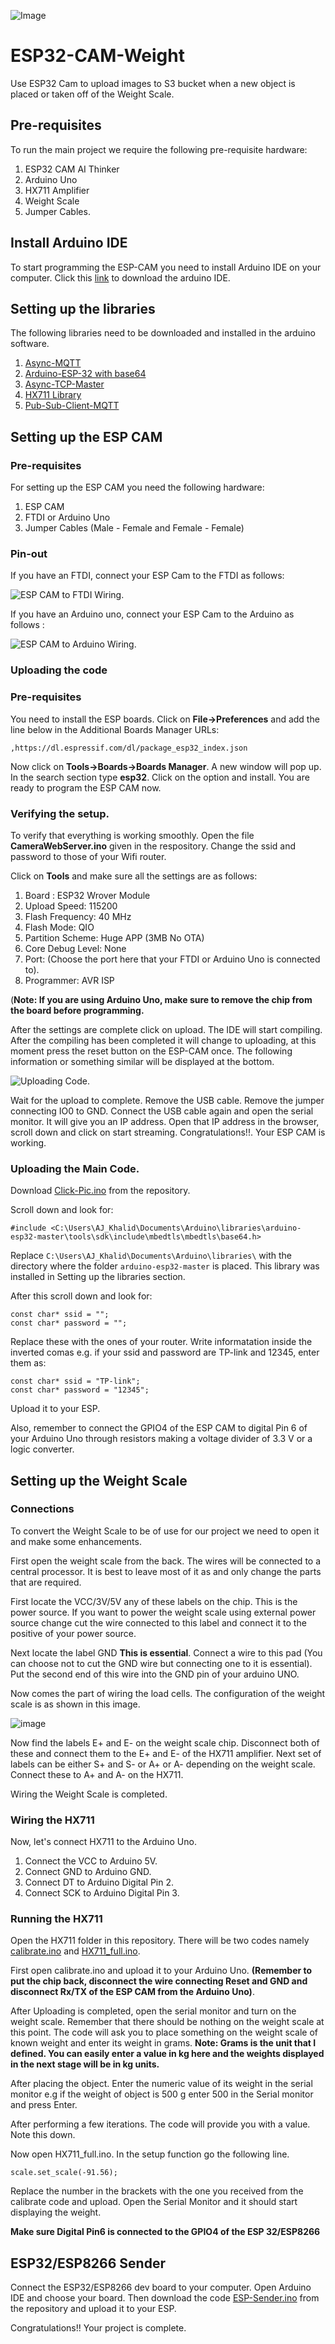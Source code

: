 ![Image](ESP-CAM-pinout.png)
# ESP32-CAM-Weight
Use ESP32 Cam to upload images to S3 bucket when a new object is placed or taken off of the Weight Scale.


## Pre-requisites
To run the main project we require the following pre-requisite hardware:
  1. ESP32 CAM AI Thinker
  2. Arduino Uno
  3. HX711 Amplifier
  4. Weight Scale
  5. Jumper Cables.

## Install Arduino IDE
To start programming the ESP-CAM you need to install Arduino IDE on your computer. Click this [link](https://www.arduino.cc/en/Main/Software) to download the arduino IDE.

## Setting up the libraries
The following libraries need to be downloaded and installed in the arduino software. 
  1. [Async-MQTT](https://github.com/marvinroger/async-mqtt-client.git)
  2. [Arduino-ESP-32 with base64](https://github.com/espressif/arduino-esp32.git)
  3. [Async-TCP-Master](https://github.com/me-no-dev/AsyncTCP.git)
  4. [HX711 Library](https://github.com/bogde/HX711.git)
  5. [Pub-Sub-Client-MQTT](https://github.com/knolleary/pubsubclient.git)

## Setting up the ESP CAM
### Pre-requisites
For setting up the ESP CAM you need the following hardware:
  1. ESP CAM
  2. FTDI or Arduino Uno
  3. Jumper Cables (Male - Female and Female - Female)

### Pin-out
If you have an FTDI, connect your ESP Cam to the FTDI as follows:

![ESP CAM to FTDI Wiring](ESP32-CAM-wiring-FTDI1.png).

If you have an Arduino uno, connect your ESP Cam to the Arduino as follows :

![ESP CAM to Arduino Wiring](ESP32-CAM-wiring-Arduino.png).

### Uploading the code
### Pre-requisites

You need to install the ESP boards. 
Click on **File->Preferences** and add the line below in the Additional Boards Manager URLs:

```
,https://dl.espressif.com/dl/package_esp32_index.json
```

Now click on **Tools->Boards->Boards Manager**.
A new window will pop up. In the search section type **esp32**. Click on the option and install. 
You are ready to program the ESP CAM now. 

### Verifying the setup. 
To verify that everything is working smoothly. Open the file **CameraWebServer.ino** given in the respository.
Change the ssid and password to those of your Wifi router.

Click on **Tools** and make sure all the settings are as follows:
  1. Board : ESP32 Wrover Module
  2. Upload Speed: 115200
  3. Flash Frequency: 40 MHz
  4. Flash Mode: QIO
  5. Partition Scheme: Huge APP (3MB No OTA)
  6. Core Debug Level: None
  7. Port: (Choose the port here that your FTDI or Arduino Uno is connected to).
  8. Programmer: AVR ISP
  
  (**Note: If you are using Arduino Uno, make sure to remove the chip from the board before programming.**
 
 After the settings are complete click on upload. 
 The IDE will start compiling. 
 After the compiling has been completed it will change to uploading, at this moment press the reset button on the ESP-CAM once.
 The following information or something similar will be displayed at the bottom.
 
 ![Uploading Code](Uploading-Code.PNG). 
 
 Wait for the upload to complete.
 Remove the USB cable.
 Remove the jumper connecting IO0 to GND. 
 Connect the USB cable again and open the serial monitor. 
 It will give you an IP address.
 Open that IP address in the browser, scroll down and click on start streaming. 
 Congratulations!!. Your ESP CAM is working. 

### Uploading the Main Code.
Download [Click-Pic.ino](/ESP-CAM/Click-Pic.ino) from the repository. 

Scroll down and look for:
```
#include <C:\Users\AJ_Khalid\Documents\Arduino\libraries\arduino-esp32-master\tools\sdk\include\mbedtls\mbedtls\base64.h>
```

Replace ```C:\Users\AJ_Khalid\Documents\Arduino\libraries\``` with the directory where the folder ```arduino-esp32-master``` is placed. This library was installed in Setting up the libraries section. 

After this scroll down and look for:

```
const char* ssid = "";
const char* password = "";
```

Replace these with the ones of your router. 
Write informatation inside the inverted comas e.g. if your ssid and password are TP-link and 12345, enter them as:

```
const char* ssid = "TP-link";
const char* password = "12345";
```


Upload it to your ESP.

Also, remember to connect the GPIO4 of the ESP CAM to digital Pin 6 of your Arduino Uno through resistors making a voltage divider of 3.3 V or a logic converter.

## Setting up the Weight Scale
### Connections
To convert the Weight Scale to be of use for our project we need to open it and make some enhancements.

First open the weight scale from the back. The wires will be connected to a central processor. It is best to leave most of it as and only change the parts that are required. 

First locate the VCC/3V/5V any of these labels on the chip. This is the power source. If you want to power the weight scale using external power source change cut the wire connected to this label and connect it to the positive of your power source. 

Next locate the label GND **This is essential**. Connect a wire to this pad (You can choose not to cut the GND wire but connecting one to it is essential). Put the second end of this wire into the GND pin of your arduino UNO.

Now comes the part of wiring the load cells. 
The configuration of the weight scale is as shown in this image.

![image](load-cell.jpg)

Now find the labels E+ and E- on the weight scale chip. Disconnect both of these and connect them to the E+ and E- of the HX711 amplifier.
Next set of labels can be either S+ and S- or A+ or A- depending on the weight scale. Connect these to A+ and A- on the HX711.

Wiring the Weight Scale is completed.

### Wiring the HX711
Now, let's connect HX711 to the Arduino Uno.
  1. Connect the VCC to Arduino 5V.
  2. Connect GND to Arduino GND.
  3. Connect DT to Arduino Digital Pin 2.
  4. Connect SCK to Arduino Digital Pin 3.
### Running the HX711
Open the HX711 folder in this repository. There will be two codes namely [calibrate.ino](/HX711/calibrate.ino) and [HX711_full.ino](/HX711/HX711_full.ino).

First open calibrate.ino and upload it to your Arduino Uno. **(Remember to put the chip back, disconnect the wire connecting Reset and GND and disconnect Rx/TX of the ESP CAM from the Arduino Uno)**. 

After Uploading is completed, open the serial monitor and turn on the weight scale. Remember that there should be nothing on the weight scale at this point. 
The code will ask you to place something on the weight scale of known weight and enter its weight in grams. 
**Note: Grams is the unit that I defined. You can easily enter a value in kg here and the weights displayed in the next stage will be in kg units.**

After placing the object. Enter the numeric value of its weight in the serial monitor e.g if the weight of object is 500 g enter 500 in the Serial monitor and press Enter. 

After performing a few iterations. The code will provide you with a value. Note this down. 

Now open HX711_full.ino.
In the setup function go the following line.

```
scale.set_scale(-91.56);
```

Replace the number in the brackets with the one you received from the calibrate code and upload. Open the Serial Monitor and it should start displaying the weight. 

**Make sure Digital Pin6 is connected to the GPIO4 of the ESP 32/ESP8266**

## ESP32/ESP8266 Sender
Connect the ESP32/ESP8266 dev board to your computer. 
Open Arduino IDE and choose your board. 
Then download the code [ESP-Sender.ino](/ESP8266-ESP32/ESP-Sender.ino) from the repository and upload it to your ESP. 

Congratulations!! Your project is complete.

